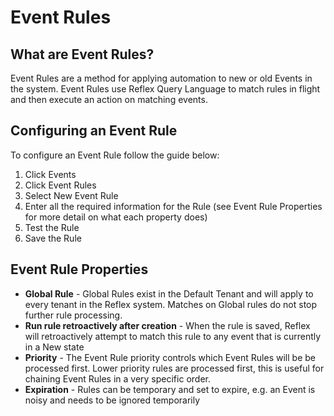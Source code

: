 # Event Rules

## What are Event Rules?
Event Rules are a method for applying automation to new or old Events in the system.  Event Rules use Reflex Query Language to match rules in flight and then execute an action on matching events.

## Configuring an Event Rule
To configure an Event Rule follow the guide below:

1. Click Events
2. Click Event Rules
3. Select New Event Rule
4. Enter all the required information for the Rule (see Event Rule Properties for more detail on what each property does)
5. Test the Rule
6. Save the Rule


## Event Rule Properties

- **Global Rule** - Global Rules exist in the Default Tenant and will apply to every tenant in the Reflex system. Matches on Global rules do not stop further rule processing.
- **Run rule retroactively after creation** - When the rule is saved, Reflex will retroactively attempt to match this rule to any event that is currently in a New state
- **Priority** - The Event Rule priority controls which Event Rules will be be processed first.  Lower priority rules are processed first, this is useful for chaining Event Rules in a very specific order.
- **Expiration** - Rules can be temporary and set to expire, e.g. an Event is noisy and needs to be ignored temporarily